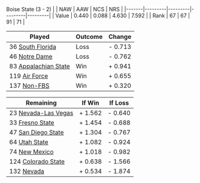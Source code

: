Boise State (3 - 2)
|       |   NAW   |   AAW   |   NCS   |   NRS   |
|-------|---------|---------|---------|---------|
| Value |   0.440 |   0.088 |   4.630 |   7.592 |
| Rank  |      67 |      67 |      91 |      71 |

| Played                    | Outcome    |  Change  |
|---------------------------|------------|----------|
|  36 [South Florida         ](SouthFlorida)| Loss       | -  0.713 |
|  46 [Notre Dame            ](NotreDame)| Loss       | -  0.762 |
|  83 [Appalachian State     ](AppalachianState)| Win        | +  0.941 |
| 119 [Air Force             ](AirForce)| Win        | +  0.655 |
| 137 [Non-FBS               ](NonFBS)| Win        | +  0.320 |

| Remaining                 |  If Win  |  If Loss |
|---------------------------|----------|----------|
|  23 [Nevada-Las Vegas      ](NevadaLasVegas)| +  1.562 | -  0.640 |
|  33 [Fresno State          ](FresnoState)| +  1.454 | -  0.688 |
|  47 [San Diego State       ](SanDiegoState)| +  1.304 | -  0.767 |
|  64 [Utah State            ](UtahState)| +  1.082 | -  0.924 |
|  74 [New Mexico            ](NewMexico)| +  1.018 | -  0.982 |
| 124 [Colorado State        ](ColoradoState)| +  0.638 | -  1.566 |
| 132 [Nevada                ](Nevada)| +  0.534 | -  1.874 |

